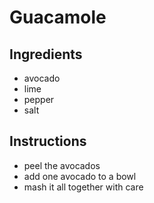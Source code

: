 # Guacamole
## Ingredients
* avocado
* lime
* pepper
* salt
## Instructions
* peel the avocados
* add one avocado to a bowl
* mash it all together with care
